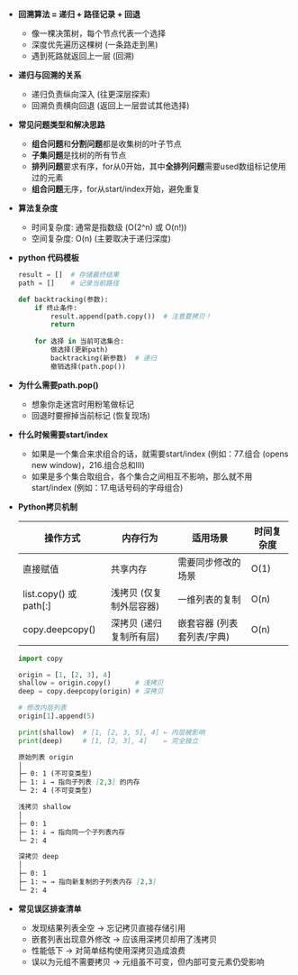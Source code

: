 - **回溯算法 = 递归 + 路径记录 + 回退**
  - 像一棵决策树，每个节点代表一个选择
  - 深度优先遍历这棵树 (一条路走到黑)
  - 遇到死路就返回上一层 (回溯)

- **递归与回溯的关系**
  - 递归负责纵向深入 (往更深层探索)
  - 回溯负责横向回退 (返回上一层尝试其他选择)

- **常见问题类型和解决思路**
  - **组合问题**和**分割问题**都是收集树的叶子节点
  - **子集问题**是找树的所有节点
  - **排列问题**要求有序，for从0开始，其中**全排列问题**需要used数组标记使用过的元素
  - **组合问题**无序，for从start/index开始，避免重复

- **算法复杂度**
  - 时间复杂度: 通常是指数级 (O(2^n) 或 O(n!))
  - 空间复杂度: O(n) (主要取决于递归深度)

- **python 代码模板**

    ```python
    result = []  # 存储最终结果
    path = []    # 记录当前路径

    def backtracking(参数):
        if 终止条件:
            result.append(path.copy())  # 注意要拷贝！
            return
        
        for 选择 in 当前可选集合:
            做选择(更新path)
            backtracking(新参数)  # 递归
            撤销选择(path.pop())
    ```

- **为什么需要path.pop()**
  - 想象你走迷宫时用粉笔做标记
  - 回退时要擦掉当前标记 (恢复现场)

- **什么时候需要start/index**
  - 如果是一个集合来求组合的话，就需要start/index (例如：77.组合 (opens new window)，216.组合总和III)
  - 如果是多个集合取组合，各个集合之间相互不影响，那么就不用start/index (例如：17.电话号码的字母组合)

- **Python拷贝机制**

    | 操作方式         | 内存行为                | 适用场景                      | 时间复杂度 |
    |------------------|-------------------------|------------------------------|------------|
    | 直接赋值         | 共享内存                | 需要同步修改的场景            | O(1)       |
    | list.copy() 或 path[:]     | 浅拷贝 (仅复制外层容器) | 一维列表的复制               | O(n)       |
    | copy.deepcopy() | 深拷贝 (递归复制所有层)  | 嵌套容器 (列表套列表/字典)    | O(n)       |

    ```python
    import copy

    origin = [1, [2, 3], 4]
    shallow = origin.copy()      # 浅拷贝
    deep = copy.deepcopy(origin) # 深拷贝

    # 修改内层列表
    origin[1].append(5)

    print(shallow)  # [1, [2, 3, 5], 4] ← 内层被影响
    print(deep)     # [1, [2, 3], 4]    ← 完全独立
    ```

    ```markdown
    原始列表 origin
    │
    ├─ 0: 1 (不可变类型)
    ├─ 1: ↆ → 指向子列表 [2,3] 的内存
    └─ 2: 4 (不可变类型)

    浅拷贝 shallow
    │
    ├─ 0: 1 
    ├─ 1: ↆ → 指向同一个子列表内存
    └─ 2: 4

    深拷贝 deep
    │
    ├─ 0: 1 
    ├─ 1: ↪ → 指向新复制的子列表内存 [2,3]
    └─ 2: 4
    ```

- **常见误区排查清单**
  - 发现结果列表全空 → 忘记拷贝直接存储引用
  - 嵌套列表出现意外修改 → 应该用深拷贝却用了浅拷贝
  - 性能低下 → 对简单结构使用深拷贝造成浪费
  - 误以为元组不需要拷贝 → 元组虽不可变，但内部可变元素仍受影响
